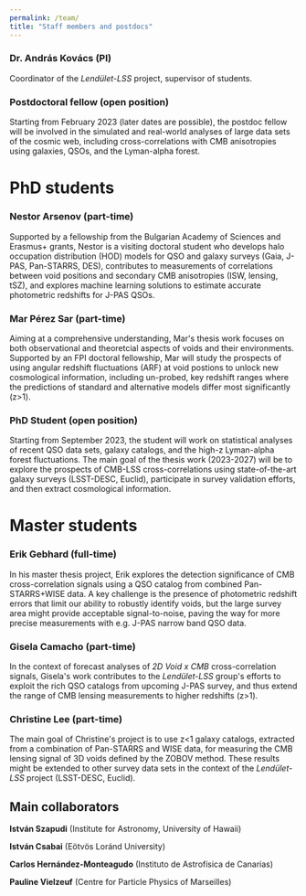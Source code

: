 ```yaml
---
permalink: /team/
title: "Staff members and postdocs"
---
```

### Dr. András Kovács (PI)
Coordinator of the _Lendület-LSS_ project, supervisor of students.

### Postdoctoral fellow (open position)
Starting from February 2023 (later dates are possible), the postdoc fellow will be involved in the simulated and real-world analyses of large data sets of the cosmic web, including cross-correlations with CMB anisotropies using galaxies, QSOs, and the Lyman-alpha forest.

# PhD students
### Nestor Arsenov (part-time)
Supported by a fellowship from the Bulgarian Academy of Sciences and Erasmus+ grants, Nestor is a visiting doctoral student who develops halo occupation distribution (HOD) models for QSO and galaxy surveys (Gaia, J-PAS, Pan-STARRS, DES), contributes to measurements of correlations between void positions and secondary CMB anisotropies (ISW, lensing, tSZ), and explores machine learning solutions to estimate accurate photometric redshifts for J-PAS QSOs.

### Mar Pérez Sar (part-time)
Aiming at a comprehensive understanding, Mar's thesis work focuses on both observational and theoretcial aspects of voids and their environments. Supported by an FPI doctoral fellowship, Mar will study the prospects of using angular redshift fluctuations (ARF) at void postions to unlock new cosmological information, including un-probed, key redshift ranges where the predictions of standard and alternative models differ most significantly (z>1).

### PhD Student (open position)
Starting from September 2023, the student will work on statistical analyses of recent QSO data sets, galaxy catalogs, and the high-z Lyman-alpha forest fluctuations. The main goal of the thesis work (2023-2027) will be to explore the prospects of CMB-LSS cross-correlations using state-of-the-art galaxy surveys (LSST-DESC, Euclid), participate in survey validation efforts, and then extract cosmological information.

# Master students
### Erik Gebhard (full-time)
In his master thesis project, Erik explores the detection significance of CMB cross-correlation signals using a QSO catalog from combined Pan-STARRS+WISE data. A key challenge is the presence of photometric redshift errors that limit our ability to robustly identify voids, but the large survey area might provide acceptable signal-to-noise, paving the way for more precise measurements with e.g. J-PAS narrow band QSO data.

### Gisela Camacho (part-time)
In the context of forecast analyses of _2D Void x CMB_ cross-correlation signals, Gisela's work contributes to the _Lendület-LSS_ group's efforts to exploit the rich QSO catalogs from upcoming J-PAS survey, and thus extend the range of CMB lensing measurements to higher redshifts (z>1).

### Christine Lee (part-time)
The main goal of Christine's project is to use z<1 galaxy catalogs, extracted from a combination of Pan-STARRS and WISE data, for measuring the CMB lensing signal of 3D voids defined by the ZOBOV method. These results might be extended to other survey data sets in the context of the _Lendület-LSS_ project (LSST-DESC, Euclid).

## Main collaborators
**István Szapudi** (Institute for Astronomy, University of Hawaii)

**István Csabai** (Eötvös Loránd University)

**Carlos Hernández-Monteagudo** (Instituto de Astrofísica de Canarias)

**Pauline Vielzeuf** (Centre for Particle Physics of Marseilles)
